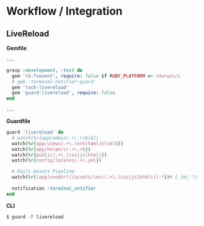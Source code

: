 # Workflow / Integration

## LiveReload

**Gemfile**

```ruby
...

group :development, :test do
  gem 'rb-fsevent', require: false if RUBY_PLATFORM =~ /darwin/i
  # gem 'terminal-notifier-guard'
  gem 'rack-livereload'
  gem 'guard-livereload', require: false
end

...
```

**Guardfile**

```ruby
guard 'livereload' do
  # watch(%r{app/admin/.+\.(rb)$})
  watch(%r{app/views/.+\.(erb|haml|slim)$})
  watch(%r{app/helpers/.+\.rb})
  watch(%r{public/.+\.(css|js|html)})
  watch(%r{config/locales/.+\.yml})

  # Rails Assets Pipeline
  watch(%r{(app|vendor)(/assets/\w+/(.+\.(css|js|html))).*})# { |m| "/assets/#{m[3]}" }
  
  notification :terminal_notifier
end
```

**CLI**

```bash
$ guard -P livereload
```
